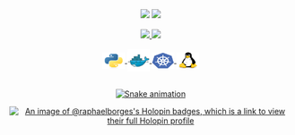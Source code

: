 <div align="center">
  <a href="http://twitter.com/RaphaNBorges" target="_blank" rel="noopener noreferrer"><img src="https://img.shields.io/twitter/follow/RaphaNBorges?label=Twitter&logo=twitter&style=for-the-badge"></a>
  <a target='_blank' href="https://linkedin.com/in/raphael-do-nascimento-borges/" target="_blank" rel="noopener noreferrer"><img src="https://img.shields.io/badge/LinkedIn-0077B5?style=for-the-badge&logo=linkedin&logoColor=white"></a>
</div>
<br>
<div align="center">
  <a href="https://github.com/Rapha-Borges">
  <img height="180em" src="https://github-readme-stats.vercel.app/api?username=Rapha-Borges&show_icons=true&theme=dark&include_all_commits=true&count_private=true"/>
  <img height="180em" src="https://github-readme-stats.vercel.app/api/top-langs/?username=Rapha-Borges&layout=compact&langs_count=7&theme=dark"/>
</div>
<br>
<div style="display: inline_block" align="center">
  <img align="center" alt="Python" height="30" width="40" src="https://raw.githubusercontent.com/devicons/devicon/master/icons/python/python-original.svg">
  <img align="center" alt="Docker" height="40" width="40" src="https://github.com/devicons/devicon/blob/master/icons/docker/docker-original.svg">
  <img align="center" alt="Kubernetes" height="30" width="40" src="https://github.com/devicons/devicon/blob/master/icons/kubernetes/kubernetes-plain.svg">
  <img align="center" alt="Linux" height="30" width="40" src="https://github.com/devicons/devicon/blob/master/icons/linux/linux-original.svg">
</div>
<br>
<div align="center">
  
  ![Snake animation](https://github.com/Rapha-Borges/Rapha-Borges/blob/output/github-contribution-grid-snake.svg)

  [![An image of @raphaelborges's Holopin badges, which is a link to view their full Holopin profile](https://holopin.me/raphaelborges)](https://holopin.io/@raphaelborges)
  
</div>
